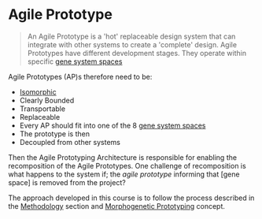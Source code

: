 # Agile Prototype

>An Agile Prototype is a 'hot' replaceable design system that can integrate with other systems to create a 'complete' design. Agile Prototypes have different development stages. They operate within specific [gene system spaces]

Agile Prototypes (AP)s therefore need to be:
* [Isomorphic](https://en.wikibooks.org/wiki/Systems_Theory/Isomorphic_Systems)
* Clearly Bounded
* Transportable
* Replaceable
* Every AP should fit into one of the 8 [gene system spaces]
* The prototype is then
* Decoupled from other systems

Then the Agile Prototyping Architecture is responsible for enabling the recomposition of the Agile Prototypes. One challenge of recomposition is what happens to the system if; the *agile prototype* informing that [gene space] is removed from the project?

The approach developed in this course is to follow the process described in the [Methodology](/Agile/Methodology) section and [Morphogenetic Prototyping](/Agile/Concepts/MorphogeneticPrototyping) concept.




<!-- links --> 
[gene system spaces]: /Agile/Genes
[gene spaces]: /Agile/Genes

